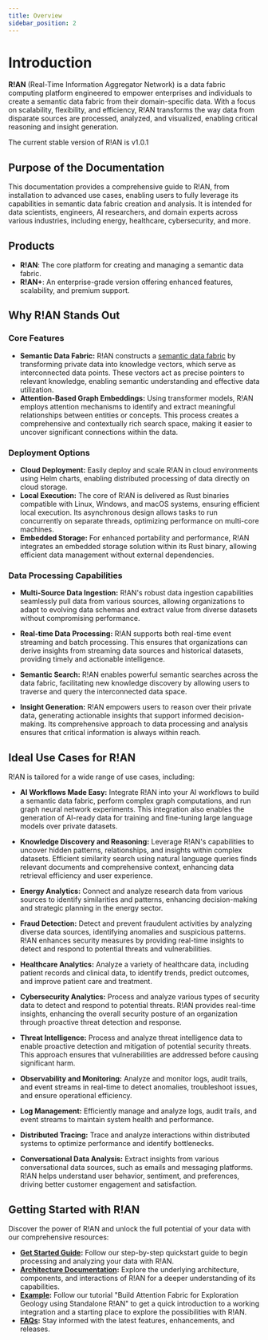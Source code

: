 ```yaml
---
title: Overview
sidebar_position: 2
---
```


# Introduction

**R!AN** (Real-Time Information Aggregator Network) is a data fabric computing platform engineered to empower enterprises and individuals to create a semantic data fabric from their domain-specific data. With a focus on scalability, flexibility, and efficiency, R!AN transforms the way data from disparate sources are processed, analyzed, and visualized, enabling critical reasoning and insight generation.


The current stable version of R!AN is v1.0.1

## Purpose of the Documentation

This documentation provides a comprehensive guide to R!AN, from installation to advanced use cases, enabling users to fully leverage its capabilities in semantic data fabric creation and analysis. It is intended for data scientists, engineers, AI researchers, and domain experts across various industries, including energy, healthcare, cybersecurity, and more.

## Products

- **R!AN**: The core platform for creating and managing a semantic data fabric.
- **R!AN+**: An enterprise-grade version offering enhanced features, scalability, and premium support.


## Why R!AN Stands Out

### Core Features

- **Semantic Data Fabric:** R!AN constructs a [semantic data fabric](../advanced/explore_data_fabric.md) by transforming private data into knowledge vectors, which serve as interconnected data points. These vectors act as precise pointers to relevant knowledge, enabling semantic understanding and effective data utilization.
- **Attention-Based Graph Embeddings:** Using transformer models, R!AN employs attention mechanisms to identify and extract meaningful relationships between entities or concepts. This process creates a comprehensive and contextually rich search space, making it easier to uncover significant connections within the data.

### Deployment Options

- **Cloud Deployment:** Easily deploy and scale R!AN in cloud environments using Helm charts, enabling distributed processing of data directly on cloud storage.
- **Local Execution:** The core of R!AN is delivered as Rust binaries compatible with Linux, Windows, and macOS systems, ensuring efficient local execution. Its asynchronous design allows tasks to run concurrently on separate threads, optimizing performance on multi-core machines.
- **Embedded Storage:** For enhanced portability and performance, R!AN integrates an embedded storage solution within its Rust binary, allowing efficient data management without external dependencies.

### Data Processing Capabilities

- **Multi-Source Data Ingestion:** R!AN's robust data ingestion capabilities seamlessly pull data from various sources, allowing organizations to adapt to evolving data schemas and extract value from diverse datasets without compromising performance.

- **Real-time Data Processing:** R!AN supports both real-time event streaming and batch processing. This ensures that organizations can derive insights from streaming data sources and historical datasets, providing timely and actionable intelligence.

- **Semantic Search:** R!AN enables powerful semantic searches across the data fabric, facilitating new knowledge discovery by allowing users to traverse and query the interconnected data space.

- **Insight Generation:** R!AN empowers users to reason over their private data, generating actionable insights that support informed decision-making.  Its comprehensive approach to data processing and analysis ensures that critical information is always within reach.


## Ideal Use Cases for R!AN

R!AN is tailored for a wide range of use cases, including:

- **AI Workflows Made Easy:** Integrate R!AN into your AI workflows to build a semantic data fabric, perform complex graph computations, and run graph neural network experiments. This integration also enables the generation of AI-ready data for training and fine-tuning large language models over private datasets.

- **Knowledge Discovery and Reasoning:** Leverage R!AN's capabilities to uncover hidden patterns, relationships, and insights within complex datasets. Efficient similarity search using natural language queries finds relevant documents and comprehensive context, enhancing data retrieval efficiency and user experience.

- **Energy Analytics:** Connect and analyze research data from various sources to identify similarities and patterns, enhancing decision-making and strategic planning in the energy sector.

- **Fraud Detection:** Detect and prevent fraudulent activities by analyzing diverse data sources, identifying anomalies and suspicious patterns. R!AN enhances security measures by providing real-time insights to detect and respond to potential threats and vulnerabilities.

- **Healthcare Analytics:** Analyze a variety of healthcare data, including patient records and clinical data, to identify trends, predict outcomes, and improve patient care and treatment.

- **Cybersecurity Analytics:** Process and analyze various types of security data to detect and respond to potential threats. R!AN provides real-time insights, enhancing the overall security posture of an organization through proactive threat detection and response.

- **Threat Intelligence:** Process and analyze threat intelligence data to enable proactive detection and mitigation of potential security threats. This approach ensures that vulnerabilities are addressed before causing significant harm.

- **Observability and Monitoring:** Analyze and monitor logs, audit trails, and event streams in real-time to detect anomalies, troubleshoot issues, and ensure operational efficiency.

- **Log Management:** Efficiently manage and analyze logs, audit trails, and event streams to maintain system health and performance.

- **Distributed Tracing:** Trace and analyze interactions within distributed systems to optimize performance and identify bottlenecks.

- **Conversational Data Analysis:** Extract insights from various conversational data sources, such as emails and messaging platforms. R!AN helps understand user behavior, sentiment, and preferences, driving better customer engagement and satisfaction.


## Getting Started with R!AN

Discover the power of R!AN and unlock the full potential of your data with our comprehensive resources:

- **[Get Started Guide](../get-started/quickstart.md):** Follow our step-by-step quickstart guide to begin processing and analyzing your data with R!AN.
- **[Architecture Documentation](../overview/architecture.md):** Explore the underlying architecture, components, and interactions of R!AN for a deeper understanding of its capabilities.
- **[Example](../get-started/agn_quickstart.md):** Follow our tutorial "Build Attention Fabric for Exploration Geology using Standalone R!AN" to get a quick introduction to a working integration and a starting place to explore the possibilities with R!AN.
- **[FAQs](../faqs/):** Stay informed with the latest features, enhancements, and releases.
